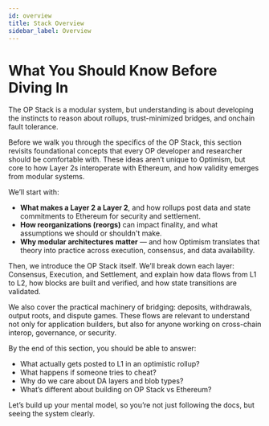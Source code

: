 ```yaml
---
id: overview
title: Stack Overview
sidebar_label: Overview
---
```


# What You Should Know Before Diving In

The OP Stack is a modular system, but understanding is about developing the instincts to reason about rollups, trust-minimized bridges, and onchain fault tolerance.

Before we walk you through the specifics of the OP Stack, this section revisits foundational concepts that every OP developer and researcher should be comfortable with. These ideas aren’t unique to Optimism, but core to how Layer 2s interoperate with Ethereum, and how validity emerges from modular systems.

We’ll start with:

- **What makes a Layer 2 a Layer 2**, and how rollups post data and state commitments to Ethereum for security and settlement.
- **How reorganizations (reorgs)** can impact finality, and what assumptions we should or shouldn't make.
- **Why modular architectures matter** — and how Optimism translates that theory into practice across execution, consensus, and data availability.

Then, we introduce the OP Stack itself. We’ll break down each layer: Consensus, Execution, and Settlement, and explain how data flows from L1 to L2, how blocks are built and verified, and how state transitions are validated.

We also cover the practical machinery of bridging: deposits, withdrawals, output roots, and dispute games. These flows are relevant to understand not only for application builders, but also for anyone working on cross-chain interop, governance, or security.

By the end of this section, you should be able to answer:

- What actually gets posted to L1 in an optimistic rollup?
- What happens if someone tries to cheat?
- Why do we care about DA layers and blob types?
- What’s different about building on OP Stack vs Ethereum?

Let’s build up your mental model, so you’re not just following the docs, but seeing the system clearly.
